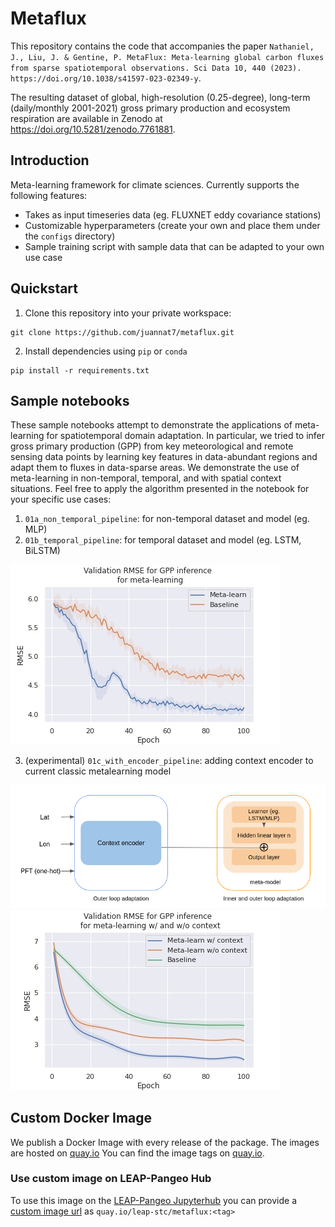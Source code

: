 # Metaflux
This repository contains the code that accompanies the paper `Nathaniel, J., Liu, J. & Gentine, P. MetaFlux: Meta-learning global carbon fluxes from sparse spatiotemporal observations. Sci Data 10, 440 (2023). https://doi.org/10.1038/s41597-023-02349-y`. 

The resulting dataset of global, high-resolution (0.25-degree), long-term (daily/monthly 2001-2021) gross primary production and ecosystem respiration are available in Zenodo at https://doi.org/10.5281/zenodo.7761881.

## Introduction
Meta-learning framework for climate sciences. Currently supports the following features:
- Takes as input timeseries data (eg. FLUXNET eddy covariance stations)
- Customizable hyperparameters (create your own and place them under the `configs` directory)
- Sample training script with sample data that can be adapted to your own use case

## Quickstart
1. Clone this repository into your private workspace:
```
git clone https://github.com/juannat7/metaflux.git
```

2. Install dependencies using `pip` or `conda`
```
pip install -r requirements.txt
```

## Sample notebooks
These sample notebooks attempt to demonstrate the applications of meta-learning for spatiotemporal domain adaptation. In particular, we tried to infer gross primary production (GPP) from key meteorological and remote sensing data points
by learning key features in data-abundant regions and adapt them to fluxes in data-sparse areas. We demonstrate the use of meta-learning in non-temporal, temporal, and with spatial context situations. Feel free to apply the algorithm presented in the notebook for your specific use cases: 

1. `01a_non_temporal_pipeline`: for non-temporal dataset and model (eg. MLP)
2. `01b_temporal_pipeline`: for temporal dataset and model (eg. LSTM, BiLSTM)

![Meta inference](https://github.com/juannat7/metaflux/blob/main/docs/gpp_infer.jpeg)

3. (experimental) `01c_with_encoder_pipeline`: adding context encoder to current classic metalearning model

![Encoder workflow](https://github.com/juannat7/metaflux/blob/main/docs/encoder_workflow.png)
![Meta inference with context encoder](https://github.com/juannat7/metaflux/blob/main/docs/gpp_encoder_infer.jpeg)

## Custom Docker Image
We publish a Docker Image with every release of the package. The images are hosted on [quay.io]() You can find the image tags on [quay.io](https://quay.io/repository/leap-stc/metaflux?tab=tags). 

### Use custom image on LEAP-Pangeo Hub
To use this image on the [LEAP-Pangeo Jupyterhub]() you can provide a [custom image url](https://leap-stc.github.io/leap-pangeo/jupyterhub.html#custom-images) as `quay.io/leap-stc/metaflux:<tag>`
